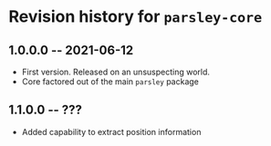 # Revision history for `parsley-core`

## 1.0.0.0  -- 2021-06-12

* First version. Released on an unsuspecting world.
* Core factored out of the main `parsley` package

## 1.1.0.0  -- ???

* Added capability to extract position information